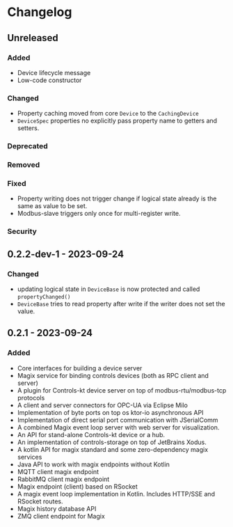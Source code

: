 # Changelog

## Unreleased

### Added
- Device lifecycle message
- Low-code constructor

### Changed
- Property caching moved from core `Device` to the `CachingDevice`
- `DeviceSpec` properties no explicitly pass property name to getters and setters.

### Deprecated

### Removed

### Fixed
- Property writing does not trigger change if logical state already is the same as value to be set.
- Modbus-slave triggers only once for multi-register write.

### Security

## 0.2.2-dev-1 - 2023-09-24

### Changed
- updating logical state in `DeviceBase` is now protected and called `propertyChanged()`
- `DeviceBase` tries to read property after write if the writer does not set the value.

## 0.2.1 - 2023-09-24

### Added
- Core interfaces for building a device server
- Magix service for binding controls devices (both as RPC client and server)
- A plugin for Controls-kt device server on top of modbus-rtu/modbus-tcp protocols
- A client and server connectors for OPC-UA via Eclipse Milo
- Implementation of byte ports on top os ktor-io asynchronous API
- Implementation of direct serial port communication with JSerialComm
- A combined Magix event loop server with web server for visualization.
- An API for stand-alone Controls-kt device or a hub.
- An implementation of controls-storage on top of JetBrains Xodus.
- A kotlin API for magix standard and some zero-dependency magix services
- Java API to work with magix endpoints without Kotlin
- MQTT client magix endpoint
- RabbitMQ client magix endpoint
- Magix endpoint (client) based on RSocket
- A magix event loop implementation in Kotlin. Includes HTTP/SSE and RSocket routes.
- Magix history database API
- ZMQ client endpoint for Magix
